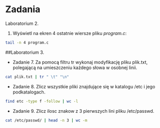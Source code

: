 # Zadania

Laboratorium 2.

1. Wyświetl na ekren 4 ostatnie wiersze pliku *program.c*:

```sh
tail -n 4 program.c
```

##Laboratorium 3.


* Zadanie 7. Za pomocą filtru tr wykonaj modyfikację pliku plik.txt, polegającą na umieszczeniu każdego słowa w osobnej linii.

 ```sh
cat plik.txt | tr " \t" "\n"
```

* Zadanie 8. Zlicz wszystkie pliki znajdujące się w katalogu /etc i jego podkatalogach.

 ```sh
find etc -type f -follow | wc -l
```

* Zadanie 9. Zlicz ilosc znakow z 3 pierwszych lini pliku /etc/passwd.

 ```sh
cat /etc/passwd/ | head -n 3 | wc -m
```